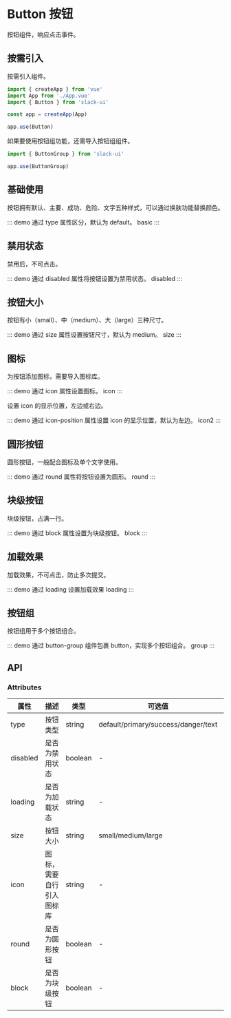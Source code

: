 # Button 按钮

按钮组件，响应点击事件。

## 按需引入

按需引入组件。

```js
import { createApp } from 'vue'
import App from './App.vue'
import { Button } from 'slack-ui'

const app = createApp(App)

app.use(Button)
```

如果要使用按钮组功能，还需导入按钮组组件。

```js
import { ButtonGroup } from 'slack-ui'

app.use(ButtonGroup)
```

## 基础使用

按钮拥有默认、主要、成功、危险、文字五种样式，可以通过换肤功能替换颜色。

::: demo 通过 type 属性区分，默认为 default。
basic
:::

## 禁用状态

禁用后，不可点击。

::: demo 通过 disabled 属性将按钮设置为禁用状态。
disabled
:::

## 按钮大小

按钮有小（small）、中（medium）、大（large）三种尺寸。

::: demo 通过 size 属性设置按钮尺寸，默认为 medium。
size
:::

## 图标

为按钮添加图标，需要导入图标库。

::: demo 通过 icon 属性设置图标。
icon
:::

设置 icon 的显示位置，左边或右边。

::: demo 通过 icon-position 属性设置 icon 的显示位置，默认为左边。
icon2
:::

## 圆形按钮

圆形按钮，一般配合图标及单个文字使用。

::: demo 通过 round 属性将按钮设置为圆形。
round
:::

## 块级按钮

块级按钮，占满一行。

::: demo 通过 block 属性设置为块级按钮。
block
:::

## 加载效果

加载效果，不可点击，防止多次提交。

::: demo 通过 loading 设置加载效果
loading
:::

## 按钮组

按钮组用于多个按钮组合。

::: demo 通过 button-group 组件包裹 button，实现多个按钮组合。
group
:::

## API

### Attributes

| 属性 | 描述 | 类型 | 可选值 | 默认值 |
| ---- | --- | --- | ----- | ----- |
| type | 按钮类型 | string | default/primary/success/danger/text | default |
| disabled | 是否为禁用状态 | boolean | - | false |
| loading | 是否为加载状态 | string | - | false |
| size | 按钮大小 | string | small/medium/large | medium |
| icon | 图标，需要自行引入图标库 | string | - | - |
| round | 是否为圆形按钮 | boolean | - | false |
| block | 是否为块级按钮 | boolean | - | false |
